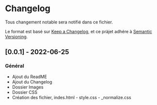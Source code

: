 # Changelog
Tous changement notable sera notifié dans ce fichier.

Le format est basé sur [Keep a Changelog](https://keepachangelog.com/en/1.0.0/),
et ce pràjet adhére à [Semantic Versioning](https://semver.org/spec/v2.0.0.html).

## [0.0.1] - 2022-06-25
### Général
- Ajout du ReadME
- Ajout du Changelog
- Dossier Images
- Dossier CSS
- Création des fichier, indes.html - style.css - _normalize.css